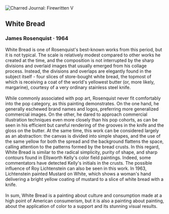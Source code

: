 <div class="artwork-of-the-day">
  <div class="container">
    <div class="img-wrapper">
      <img
        src="https://uploads4.wikiart.org/images/james-rosenquist/white-bread-1964.jpg!Large.jpg"
        alt="Charred Journal: Firewritten V" />
    </div>
    <div class="artwork-detail">
      <div class="artwork-origin"> 
        <h2 class="artwork-name">White Bread</h2>
        <h3 class="artist">
          James Rosenquist
                    ·  1964
        </h3>
      </div>
      <p class="description">
        <span class="artwork-description-text ng-binding" ng-bind-html="viewModel.ArtworkOfTheDay.Description | unsafe">White Bread is one of Rosenquist's best-known works from this period, but it is not typical. The scale is relatively modest compared to other works he created at the time, and the composition is not interrupted by the sharp divisions and overlaid images that usually emerged from his collage process. Instead, the divisions and overlaps are elegantly found in the subject itself - four slices of store-bought white bread, the topmost of which is receiving a coat of the world's yellowest butter (or, more likely, margarine), courtesy of a very ordinary stainless steel knife.
<br>
<br>While commonly associated with pop art, Rosenquist never fit comfortably into the pop category, as this painting demonstrates. On the one hand, he generally eschewed brand names and logos, preferring more generalized commercial images. On the other, he dared to approach commercial illustration techniques even more closely than his pop cohorts, as can be seen in his efficient but careful rendering of the grooves in the knife and the gloss on the butter. At the same time, this work can be considered largely as an abstraction: the canvas is divided into simple shapes, and the use of the same yellow for both the spread and the background flattens the space, calling attention to the patterns formed by the bread crusts. In this regard, White Bread is similar to the radical simplicity, purity of shape, and sharp contours found in Ellsworth Kelly's color field paintings. Indeed, some commentators have detected Kelly's initials in the crusts. The possible influence of Roy Lichtenstein can also be seen in this work. In 1963, Lichtenstein painted Mustard on White, which shows a woman's hand delivering a bright yellow coating of mustard to a slice of white bread with a knife.
<br>
<br>In sum, White Bread is a painting about culture and consumption made at a high point of American consumerism, but it is also a painting about painting, about the application of color to a support and its stunning visual results.</span>
                        <div class="text-shadow-container" ng-show="showShadow" style=""></div>
      </p>
    </div>
  </div>

</div>
